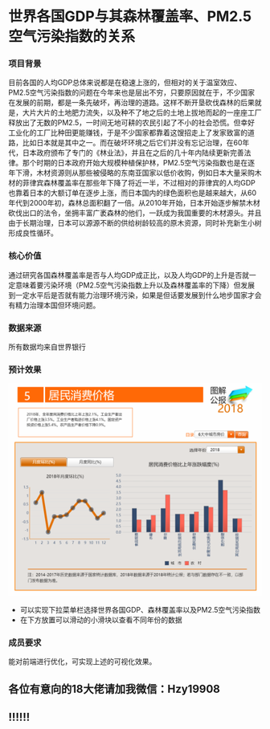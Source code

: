 # 世界各国GDP与其森林覆盖率、PM2.5空气污染指数的关系

### 项目背景
目前各国的人均GDP总体来说都是在稳速上涨的，但相对的关于温室效应、PM2.5空气污染指数的问题在今年来也是层出不穷，只要原因就在于，不少国家在发展的前期，都是一条先破坏，再治理的道路。这样不断开垦砍伐森林的后果就是，大片大片的土地肥力流失，以及种不了地之后的土地上拔地而起的一座座工厂释放出了无数的PM2.5，一时间无地可耕的农民引起了不小的社会恐慌。但幸好工业化的工厂比种田更能赚钱，于是不少国家都靠着这馊招走上了发家致富的道路，比如日本就是其中之一。而在破坏环境之后它们并没有忘记治理，在60年代，日本政府颁布了专门的《林业法》，并且在之后的几十年内陆续更新完善法律。那个时期的日本政府开始大规模种植保护林，PM2.5空气污染指数也是在逐年下滑，木材资源则从那些被侵略的东南亚国家以低价收购，例如日本大量采购木材的菲律宾森林覆盖率在那些年下降了将近一半，不过相对的菲律宾的人均GDP也靠着日本的大额订单在逐步上涨，而日本国内的绿色面积也是越来越大，从60年代到2000年初，森林总面积翻了一倍。从2010年开始，日本开始逐步解禁木材砍伐出口的法令，坐拥丰富广袤森林的他们，一跃成为我国重要的木材源头。并且由于长期治理，日本可以源源不断的供给树龄较高的原木资源，同时补充新生小树形成良性循环。

### 核心价值
通过研究各国森林覆盖率是否与人均GDP成正比，以及人均GDP的上升是否就一定意味着要污染环境（PM2.5空气污染指数上升以及森林覆盖率的下降）但发展到一定水平后是否就有能力治理环境污染，如果是但话要发展到什么地步国家才会有精力治理本国但环境问题。

### 数据来源
所有数据均来自世界银行

### 预计效果
![预计可视化效果](https://github.com/SunnyHe1999/Interactive_Visualization/blob/master/%E5%8F%AF%E8%A7%86%E5%8C%96%E6%A0%B7%E5%BC%8F.PNG)
* 可以实现下拉菜单栏选择世界各国GDP、森林覆盖率以及PM2.5空气污染指数  
* 在下方放置可以滑动的小滑块以查看不同年份的数据

### 成员要求
能对前端进行优化，可实现上述的可视化效果。

## 各位有意向的18大佬请加我微信：Hzy19908  
## !!!!!!
